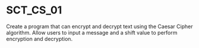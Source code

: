 # SCT_CS_01
Create a program that can encrypt and decrypt text using the Caesar Cipher algorithm. Allow users to input a message and a shift value to perform encryption and decryption.

